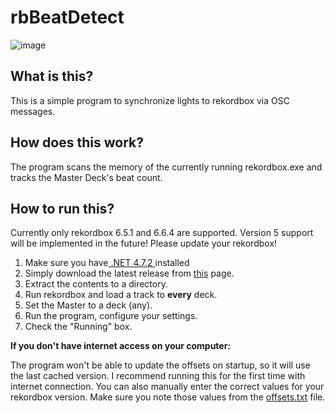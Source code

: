 
# rbBeatDetect

![image](https://user-images.githubusercontent.com/20556689/191962038-82b22267-42ae-45bb-b41a-4f2af5236a12.png)

## What is this?
This is a simple program to synchronize lights to rekordbox via OSC messages.

## How does this work?
The program scans the memory of the currently running rekordbox.exe and tracks the Master Deck's beat count.

## How to run this?

Currently only rekordbox 6.5.1 and 6.6.4 are supported. Version 5 support will be implemented in the future! Please update your rekordbox!

1. Make sure you have[ .NET 4.7.2 ](https://dotnet.microsoft.com/en-us/download/dotnet-framework/net472 " .NET 4.7.2 ")installed
2. Simply download the latest release from [this](https://github.com/palmarci/rbBeatDetect/releases "this") page. 
3. Extract the contents to a directory.
4. Run rekordbox and load a track to **every** deck.
5. Set the Master to a deck (any).
6. Run the program, configure your settings.
7. Check the "Running" box.

**If you don't have internet access on your computer:** 

The program won't be able to update the offsets on startup, so it will use the last cached version. I recommend running this for the first time with internet connection. You can also manually enter the correct values for your rekordbox version. Make sure you note those values from the [ offsets.txt](https://raw.githubusercontent.com/palmarci/rbBeatDetect/main/offsets.txt " offsets.txt") file.  
